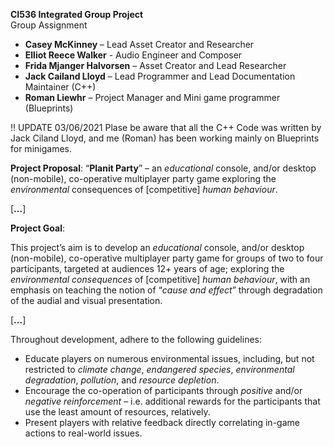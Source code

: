 **CI536 Integrated Group Project**  
Group Assignment

- **Casey McKinney** – Lead Asset Creator and Researcher
- **Elliot Reece Walker** - Audio Engineer and Composer
- **Frida Mjanger Halvorsen** – Asset Creator and Lead Researcher
- **Jack Cailand Lloyd** – Lead Programmer and Lead Documentation Maintainer (C++)
- **Roman Liewhr** – Project Manager and Mini game programmer (Blueprints)

!! UPDATE 03/06/2021
Plase be aware that all the C++ Code was written by Jack Ciland Lloyd, and me (Roman) has been working mainly on Blueprints for minigames.


**Project Proposal**: “**Planit Party**” – an *educational* console, and/or desktop (non-mobile), co-operative multiplayer party game exploring the *environmental* consequences of \[competitive\] *human behaviour*.

\[**...**\]

**Project Goal**:

This project’s aim is to develop an *educational* console, and/or desktop (non-mobile), co-operative multiplayer party game for groups of two to four participants, targeted at audiences 12+ years of age; exploring the *environmental consequences* of \[competitive\] *human behaviour*, with an emphasis on teaching the notion of “*cause and effect*” through degradation of the audial and visual presentation.

\[**...**\]

Throughout development, adhere to the following guidelines:

- Educate players on numerous environmental issues, including, but not restricted to *climate change*, *endangered species*, *environmental degradation*, *pollution*, and *resource depletion*.
- Encourage the co-operation of participants through *positive* and/or *negative reinforcement* – i.e. additional rewards for the participants that use the least amount of resources, relatively.
- Present players with relative feedback directly correlating in-game actions to real-world issues.
